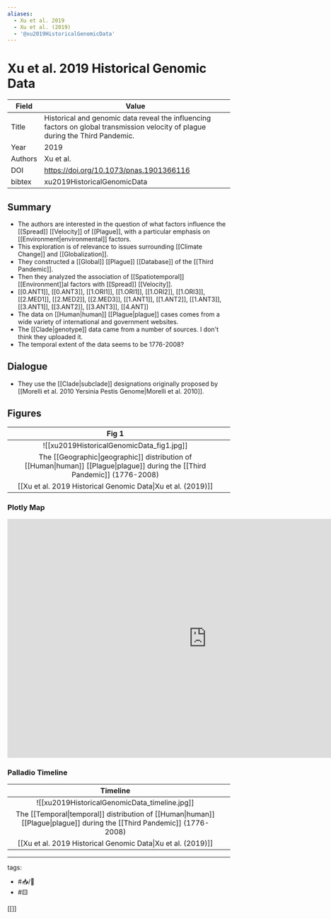 ```yaml
---
aliases:
  - Xu et al. 2019
  - Xu et al. (2019)
  - '@xu2019HistoricalGenomicData'
---
```


# Xu et al. 2019 Historical Genomic Data

| Field   | Value                                                                             |
| ------- | --------------------------------------------------------------------------------- |
| Title   | Historical and genomic data reveal the influencing factors on global transmission velocity of plague during the Third Pandemic. |
| Year    | 2019                                                                              |
| Authors | Xu et al.                                                                    | 
| DOI     | <https://doi.org/10.1073/pnas.1901366116>                                 |
| bibtex  | xu2019HistoricalGenomicData                                                  |

## Summary

- The authors are interested in the question of what factors influence the [[Spread]] [[Velocity]] of [[Plague]], with a particular emphasis on [[Environment|environmental]] factors.
- This exploration is of relevance to issues surrounding [[Climate Change]] and [[Globalization]].
- They constructed a [[Global]] [[Plague]] [[Database]] of the [[Third Pandemic]].
- Then they analyzed the association of [[Spatiotemporal]] [[Environment]]al factors with [[Spread]] [[Velocity]]. 
- [[0.ANT1]], [[0.ANT3]], [[1.ORI1]], [[1.ORI1]], [[1.ORI2]], [[1.ORI3]], [[2.MED1]], [[2.MED2]], [[2.MED3]], [[1.ANT1]], [[1.ANT2]], [[1.ANT3]], [[3.ANT1]], [[3.ANT2]], [[3.ANT3]], [[4.ANT]]
- The data on [[Human|human]] [[Plague|plague]] cases comes from a wide variety of international and government websites.
- The [[Clade|genotype]] data came from a number of sources. I don't think they uploaded it.
- The temporal extent of the data seems to be  1776-2008?

## Dialogue

- They use the [[Clade|subclade]] designations originally proposed by [[Morelli et al. 2010 Yersinia Pestis Genome|Morelli et al. 2010]].

## Figures

|                                                   Fig 1                                                    |     |
|:----------------------------------------------------------------------------------------------------------:| --- |
|                                 ![[xu2019HistoricalGenomicData_fig1.jpg]]                                  |     |
| The [[Geographic\|geographic]] distribution of [[Human\|human]] [[Plague\|plague]] during the [[Third Pandemic]] (1776-2008) |     |
|                         [[Xu et al. 2019 Historical Genomic Data\|Xu et al. (2019)]]                         |     |

### Plotly Map

<iframe id="igraph" scrolling="no" style="border:none;" seamless="seamless" src="https://chart-studio.plotly.com/~ktmeaton/41.embed" height="540px" width=900px ></iframe>

### Palladio Timeline

|                                                   Timeline                                                    |     |
|:----------------------------------------------------------------------------------------------------------:| --- |
|                                 ![[xu2019HistoricalGenomicData_timeline.jpg]]                                  |     |
| The [[Temporal\|temporal]] distribution of [[Human\|human]] [[Plague\|plague]] during the [[Third Pandemic]] (1776-2008) |     |
|                         [[Xu et al. 2019 Historical Genomic Data\|Xu et al. (2019)]]                         |     |


---

tags: 
  - #📥/📰 
  - #🟨

[[]]